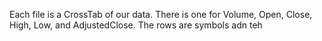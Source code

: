 Each file is a CrossTab of our data. There is one for Volume, Open, Close, High, Low, and AdjustedClose. The rows are symbols adn teh

